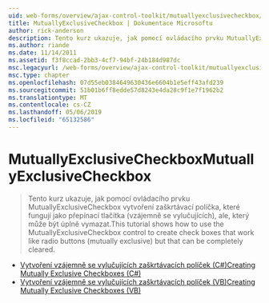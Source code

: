 ```yaml
---
uid: web-forms/overview/ajax-control-toolkit/mutuallyexclusivecheckbox/index
title: MutuallyExclusiveCheckbox | Dokumentace Microsoftu
author: rick-anderson
description: Tento kurz ukazuje, jak pomocí ovládacího prvku MutuallyExclusiveCheckbox vytvoření zaškrtávací políčka, které fungují jako přepínací tlačítka (vzájemně se vylučujících), ale, může být...
ms.author: riande
ms.date: 11/14/2011
ms.assetid: f3f8ccad-2bb3-4cf7-94bf-24b184d987dc
msc.legacyurl: /web-forms/overview/ajax-control-toolkit/mutuallyexclusivecheckbox
msc.type: chapter
ms.openlocfilehash: 07d55eb0384649630436e6604b1e5eff43afd239
ms.sourcegitcommit: 51b01b6ff8edde57d8243e4da28c9f1e7f1962b2
ms.translationtype: MT
ms.contentlocale: cs-CZ
ms.lasthandoff: 05/06/2019
ms.locfileid: "65132586"
---
```

# <a name="mutuallyexclusivecheckbox"></a><span data-ttu-id="14660-103">MutuallyExclusiveCheckbox</span><span class="sxs-lookup"><span data-stu-id="14660-103">MutuallyExclusiveCheckbox</span></span>

> <span data-ttu-id="14660-104">Tento kurz ukazuje, jak pomocí ovládacího prvku MutuallyExclusiveCheckbox vytvoření zaškrtávací políčka, které fungují jako přepínací tlačítka (vzájemně se vylučujících), ale, který může být úplně vymazat.</span><span class="sxs-lookup"><span data-stu-id="14660-104">This tutorial shows how to use the MutuallyExclusiveCheckbox control to create check boxes that work like radio buttons (mutually exclusive) but that can be completely cleared.</span></span>

- [<span data-ttu-id="14660-105">Vytvoření vzájemně se vylučujících zaškrtávacích políček (C#)</span><span class="sxs-lookup"><span data-stu-id="14660-105">Creating Mutually Exclusive Checkboxes (C#)</span></span>](creating-mutually-exclusive-checkboxes-cs.md)
- [<span data-ttu-id="14660-106">Vytvoření vzájemně se vylučujících zaškrtávacích políček (VB)</span><span class="sxs-lookup"><span data-stu-id="14660-106">Creating Mutually Exclusive Checkboxes (VB)</span></span>](creating-mutually-exclusive-checkboxes-vb.md)
